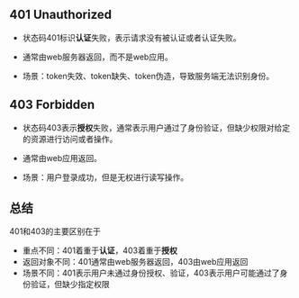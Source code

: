## 401 Unauthorized
- 状态码401标识**认证**失败，表示请求没有被认证或者认证失败。

- 通常由web服务器返回，而不是web应用。

- 场景：token失效、token缺失、token伪造，导致服务端无法识别身份。

  

## 403 Forbidden
- 状态码403表示**授权**失败，通常表示用户通过了身份验证，但缺少权限对给定的资源进行访问或者操作。

- 通常由web应用返回。

- 场景：用户登录成功，但是无权进行读写操作。

  

## 总结



401和403的主要区别在于
- 重点不同：401着重于**认证**，403着重于**授权**
- 返回对象不同：401通常由web服务器返回，403由web应用返回
- 场景不同：401表示用户未通过身份授权、验证，403表示用户可能通过了身份验证，但缺少指定权限